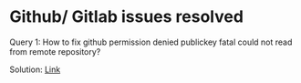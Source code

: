 Github/ Gitlab issues resolved
==============================

Query 1: How to fix github permission denied publickey fatal could not read from remote repository? 

Solution: [Link](https://www.youtube.com/watch?v=lV5mrUYsucU)
